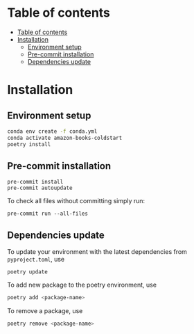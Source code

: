 # Table of contents
- [Table of contents](#table-of-contents)
- [Installation](#installation)
  - [Environment setup](#environment-setup)
  - [Pre-commit installation](#pre-commit-installation)
  - [Dependencies update](#dependencies-update)

# Installation

## Environment setup
```bash
conda env create -f conda.yml
conda activate amazon-books-coldstart
poetry install
```

## Pre-commit installation

```shell
pre-commit install
pre-commit autoupdate
```

To check all files without committing simply run:
```shell
pre-commit run --all-files
```

## Dependencies update
To update your environment with the latest dependencies from `pyproject.toml`, use
```shell
poetry update
```

To add new package to the poetry environment, use
```bash
poetry add <package-name>
```
To remove a package, use
```bash
poetry remove <package-name>
```
